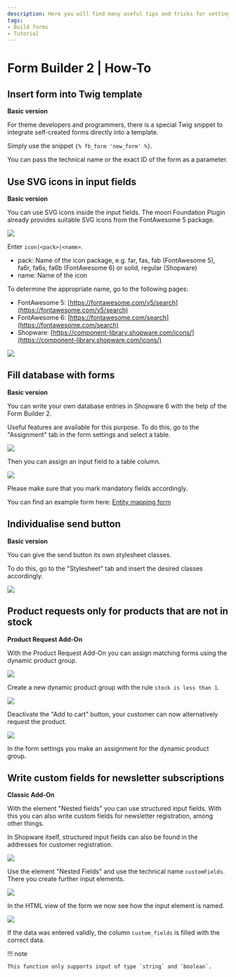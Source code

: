 ```yaml
---
description: Here you will find many useful tips and tricks for setting up your individual forms in Shopware 6.
tags:
- Build forms
- Tutorial
---
```


# Form Builder 2 | How-To

## Insert form into Twig template

**Basic version**

For theme developers and programmers, there is a special Twig snippet to integrate self-created forms directly into a template.

Simply use the snippet ``{% fb_form 'new_form' %}``.

You can pass the technical name or the exact ID of the form as a parameter.

## Use SVG icons in input fields

**Basic version**

You can use SVG icons inside the input fields. The moori Foundation Plugin already provides suitable SVG icons from the FontAwesome 5 package.

![](images/how-to-01.jpg)

Enter `icon|<pack>|<name>`.

- pack: Name of the icon package, e.g. far, fas, fab (FontAwesome 5), fa6r, fa6s, fa6b (FontAwesome 6) or solid, regular (Shopware)
- name: Name of the icon

To determine the appropriate name, go to the following pages:

- FontAwesome 5: [https://fontawesome.com/v5/search](https://fontawesome.com/v5/search)
- FontAwesome 6: [https://fontawesome.com/search](https://fontawesome.com/search)
- Shopware: [https://component-library.shopware.com/icons/](https://component-library.shopware.com/icons/)

![](images/how-to-02.jpg)

## Fill database with forms

**Basic version**

You can write your own database entries in Shopware 6 with the help of the Form Builder 2.

Useful features are available for this purpose. To do this, go to the "Assignment" tab in the form settings and select a table.

![](images/how-to-10.jpg)

Then you can assign an input field to a table column.

![](images/how-to-11.jpg)

Please make sure that you mark mandatory fields accordingly.

You can find an example form here: [Entity mapping form](examples/entity-mapping-form.json)

## Individualise send button

**Basic version**

You can give the send button its own stylesheet classes.

To do this, go to the "Stylesheet" tab and insert the desired classes accordingly.

![](images/how-to-09.jpg)

## Product requests only for products that are not in stock

**Product Request Add-On**

With the Product Request Add-On you can assign matching forms using the dynamic product group.

![](images/how-to-03.jpg)

Create a new dynamic product group with the rule `stock is less than 1`.

![](images/how-to-04.jpg)

Deactivate the "Add to cart" button, your customer can now alternatively request the product.

![](images/how-to-05.jpg)

In the form settings you make an assignment for the dynamic product group.

## Write custom fields for newsletter subscriptions

**Classic Add-On**

With the element "Nested fields" you can use structured input fields. With this you can also write custom fields for newsletter registration, among other things.

In Shopware itself, structured input fields can also be found in the addresses for customer registration.

![](images/how-to-06.jpg)

Use the element "Nested Fields" and use the technical name `customFields`. There you create further input elements.

![](images/how-to-07.jpg)

In the HTML view of the form we now see how the input element is named.

![](images/how-to-08.jpg)

If the data was entered validly, the column `custom_fields` is filled with the correct data.

!!! note

    This function only supports input of type `string` and `boolean`.
